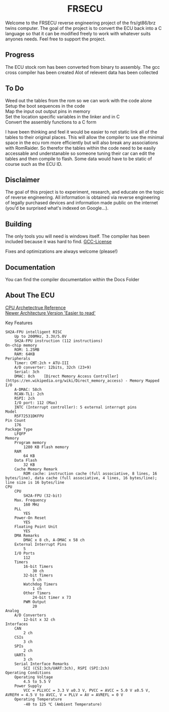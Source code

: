 <h1 align="center">FRSECU</h1>

Welcome to the FRSECU reverse engineering project of the frs/gt86/brz twins computer. The goal of the project is to convert the ECU back into a C language so that it can be modified freely to work with whatever suits anyones needs. Feel free to support the project.

## Progress

The ECU stock rom has been converted from binary to assembly.
The gcc cross compiler has been created
Alot of relevent data has been collected

## To Do

Weed out the tables from the rom so we can work with the code alone</br>
Setup the boot sequences in the code</br>
Map the input out output pins in memory</br>
Set the location specific variables in the linker and in C</br>
Convert the assembly functions to a C form</br>

I have been thinking and feel it would be easier to not static link all of the tables to their original places. This will allow the compiler to use the minimal space in the ecu rom more efficiently but will also break any associations with RomRaider. So therefor the tables within the code need to be easily accessable and understanable so someone tuning their car can edit the tables and then compile to flash. Some data would have to be static of course such as the ECU ID. 

## Disclaimer

The goal of this project is to experiment, research, and educate on the topic
of reverse engineering. All information is obtained via reverse engineering of
legally purchased devices and information made public on the internet
(you'd be surprised what's indexed on Google...).

## Building

The only tools you will need is windows itself. The compiler has been included because it was hard to find.
[GCC-License](https://gcc.gnu.org/onlinedocs/libstdc++/manual/license.html)

Fixes and optimizations are always welcome (please!)


## Documentation

You can find the compiler documentation within the Docs Folder

## About The ECU

[CPU Archetectrue Reference](https://www.renesas.com/us/en/doc/products/mpumcu/001/rej09b0051_sh2a.pdf)</br>
[Newer Architecture Version 'Easier to read'](https://antime.kapsi.fi/sega/files/h12p0.pdf)

Key Features

	SH2A-FPU intelligent RISC
        Up to 200MHz, 3.3V/5.0V
        SH2A-FPU instruction (112 instructions)
    On-chip memory
        ROM: 1.25MB
        RAM: 64KB
    Peripherals
        Timer: CMT:2ch + ATU-III
        A/D converter: 12bits, 32ch (23+9)
        Serial: 3ch
        DMAC: 8ch    [Direct Memory Access Controller](https://en.wikipedia.org/wiki/Direct_memory_access) - Memory Mapped I/O 
        A-DMAC: 58ch
        RCAN-TL1: 2ch
        RSPI: 2ch
        I/O port: 112 (Max)
        INTC (Interrupt controller): 5 external interrupt pins
    Model
        R5F72531DKFPU
    Pin Count
        176
    Package Type
        LFQFP
    Memory
        Program memory
            1280 KB Flash memory
        RAM
            64 KB
        Data Flash
            32 KB
        Cache Memory Remark
            ROM cache: instruction cache (full associative, 8 lines, 16 bytes/line), data cache (full associative, 4 lines, 16 bytes/line); line size is 16 bytes/line
    CPU
        CPU
            SH2A-FPU (32-bit)
        Max. Frequency
            160 MHz
        PLL
            YES
        Power-On Reset
            YES
        Floating Point Unit
            YES
        DMA Remarks
            DMAC x 8 ch, A-DMAC x 58 ch
        External Interrupt Pins
            5
        I/O Ports
            112
        Timers
            16-bit Timers
                30 ch
            32-bit Timers
                5 ch
            Watchdog Timers
                1 ch
            Other Timers
                24-bit timer x 73
            PWM Output
                20
    Analog
        A/D Converters
            12-bit x 32 ch
    Interfaces
        CAN
            2 ch
        CSIs
            3 ch
        SPIs
            2 ch
        UARTs
            3 ch
        Serial Interface Remarks
            SCI (CSI:3ch/UART:3ch), RSPI (SPI:2ch)
    Operating Conditions
        Operating Voltage
            4.5 to 5.5 V
        Power Supply
            VCC = PLLVCC = 3.3 V ±0.3 V, PVCC = AVCC = 5.0 V ±0.5 V, AVREFH = 4.5 V to AVCC, V = PLLV = AV = AVREFL = 0 V
        Operating Temperature
            -40 to 125 ℃ (Ambient Temperature)

